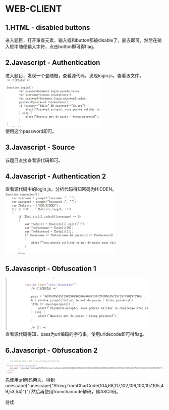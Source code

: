 # WEB-CLIENT

## 1.HTML - disabled buttons
进入题目，打开审查元素，输入框和button都被disable了，删去即可，然后在输入框中随便输入字符，点击button即可得flag。

## 2.Javascript - Authentication
进入题目，发现一个登陆框，查看源代码，发现login.js，查看该文件，<br>
![image](https://github.com/tiaowang1132/ctf/blob/master/rootme-image/2.1.png)<br>
使用这个password即可。

## 3.Javascript - Source
该题目直接查看源代码即可。

## 4.Javascript - Authentication 2
查看源代码中的login.js，分析代码得知密码为HIDDEN。<br>
![image](https://github.com/tiaowang1132/ctf/blob/master/rootme-image/2.2.png)<br>

## 5.Javascript - Obfuscation 1
![image](https://github.com/tiaowang1132/ctf/blob/master/rootme-image/2.3.png)<br>
查看源代码得知，pass为url编码的字符串，使用urldecode即可得flag。

## 6.Javascript - Obfuscation 2
![image](https://github.com/tiaowang1132/ctf/blob/master/rootme-image/2.4.png)<br>
先使用url解码两次，得到unescape("unescape("String.fromCharCode(104,68,117,102,106,100,107,105,49,53,54)")")
然后再使用fromcharcode解码，即ASCII码。

待续